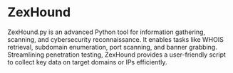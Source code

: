# ZexHound
ZexHound.py is an advanced Python tool for information gathering, scanning, and cybersecurity reconnaissance. It enables tasks like WHOIS retrieval, subdomain enumeration, port scanning, and banner grabbing. Streamlining penetration testing, ZexHound provides a user-friendly script to collect key data on target domains or IPs efficiently.
